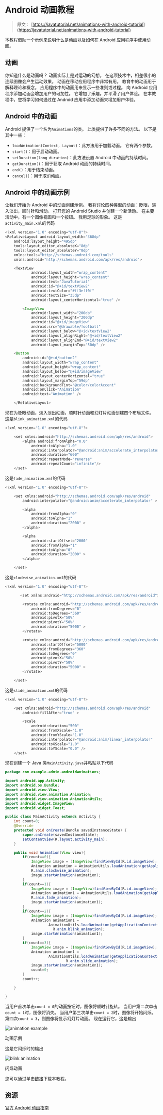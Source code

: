# Android 动画教程

> 原文： [https://javatutorial.net/animations-with-android-tutorial](https://javatutorial.net/animations-with-android-tutorial)

本教程借助一个示例来说明什么是动画以及如何在 Android 应用程序中使用动画。

## 动画

你知道什么是动画吗？ 动画实际上是对运动的幻想。 在这项技术中，相差很小的连续图像会产生运动效果。 动画在移动应用程序中非常有用。 教育中的动画用于解释理论和概念。 应用程序中的动画用来显示一些准则或过程。 向 Android 应用程序添加动画会增加用户的可加性。 它增加了乐趣，并平滑了用户体验。 在本教程中，您将学习如何通过在 Android 应用中添加动画来增加用户体验。

## Android 中的动画

Android 提供了一个名为`Animations`的类。 此类提供了许多不同的方法。 以下是其中一些：

*   `loadAnimation(Context, Layout)`：此方法用于加载动画。 它有两个参数。
*   `start()`：用于启动动画。
*   `setDuration(long duration)`：此方法设置 Android 中动画的持续时间。
*   `getDuration()`：用于获取 Android 动画的持续时间。
*   `end()`：用于结束动画。
*   `cancel()`：用于取消动画。

## Android 中的动画示例

让我们开始为 Android 中的动画创建示例。 我将讨论四种类型的动画：眨眼，淡入淡出，顺时针和滑动。 打开您的 Android Studio 并创建一个新活动。 在主要活动中，有一个图像视图和一个按钮。 我用足球的形象。 这是`activity_main.xml`的代码

```java
<?xml version="1.0" encoding="utf-8"?>
<RelativeLayout android:layout_width="368dp"
    android:layout_height="495dp"
    tools:layout_editor_absoluteX="8dp"
    tools:layout_editor_absoluteY="8dp"
    xmlns:tools="http://schemas.android.com/tools"
    xmlns:android="http://schemas.android.com/apk/res/android">

    <TextView
            android:layout_width="wrap_content"
            android:layout_height="wrap_content"
            android:text="JavaTutorial"
            android:id="@+id/textView2"
            android:textColor="#ff3eff0f"
            android:textSize="35dp"
            android:layout_centerHorizontal="true" />

        <ImageView
            android:layout_width="200dp"
            android:layout_height="200dp"
            android:id="@+id/imageView"
            android:src="@drawable/football"
            android:layout_below="@+id/textView2"
            android:layout_alignRight="@+id/textView2"
            android:layout_alignEnd="@+id/textView2"
            android:layout_marginTop="50dp" />

    <Button
        android:id="@+id/button2"
        android:layout_width="wrap_content"
        android:layout_height="wrap_content"
        android:layout_below="@+id/imageView"
        android:layout_centerHorizontal="true"
        android:layout_marginTop="59dp"
        android:backgroundTint="@color/colorAccent"
        android:onClick="Animation"
        android:text="Animation" />

    </RelativeLayout>

```

现在为眨眼动画，淡入淡出动画，顺时针动画和幻灯片动画创建四个布局文件。 这是`blink_animation.xml`的代码

```java
<?xml version="1.0" encoding="utf-8"?>

    <set xmlns:android="http://schemas.android.com/apk/res/android">
        <alpha android:fromAlpha="0.0"
            android:toAlpha="1.0"
            android:interpolator="@android:anim/accelerate_interpolator"
            android:duration="600"
            android:repeatMode="reverse"
            android:repeatCount="infinite"/>
    </set>

```

这是`fade_animation.xml`的代码

```java
<?xml version="1.0" encoding="utf-8"?>

    <set xmlns:android="http://schemas.android.com/apk/res/android"
        android:interpolator="@android:anim/accelerate_interpolator" >

        <alpha
            android:fromAlpha="0"
            android:toAlpha="1"
            android:duration="2000" >
        </alpha>

        <alpha
            android:startOffset="2000"
            android:fromAlpha="1"
            android:toAlpha="0"
            android:duration="2000" >
        </alpha>

    </set>

```

这是`clockwise_animation.xml`的代码

```java
<?xml version="1.0" encoding="utf-8"?>

       <set xmlns:android="http://schemas.android.com/apk/res/android">

        <rotate xmlns:android="http://schemas.android.com/apk/res/android"
            android:fromDegrees="0"
            android:toDegrees="360"
            android:pivotX="50%"
            android:pivotY="50%"
            android:duration="5000" >
        </rotate>

        <rotate xmlns:android="http://schemas.android.com/apk/res/android"
            android:startOffset="5000"
            android:fromDegrees="360"
            android:toDegrees="0"
            android:pivotX="50%"
            android:pivotY="50%"
            android:duration="5000" >
        </rotate>

    </set>

```

这是`slide_animation.xml`的代码

```java
<?xml version="1.0" encoding="utf-8"?>

    <set xmlns:android="http://schemas.android.com/apk/res/android"
        android:fillAfter="true" >

        <scale
            android:duration="500"
            android:fromXScale="1.0"
            android:fromYScale="1.0"
            android:interpolator="@android:anim/linear_interpolator"
            android:toXScale="1.0"
            android:toYScale="0.0" />
    </set>

```

现在创建一个 Java 类`MainActivity.java`并粘贴以下代码

```java
package com.example.admin.androidanimations;

import android.app.Activity;
import android.os.Bundle;
import android.view.View;
import android.view.animation.Animation;
import android.view.animation.AnimationUtils;
import android.widget.ImageView;
import android.widget.Toast;

public class MainActivity extends Activity {
    int count=0;
    @Override
    protected void onCreate(Bundle savedInstanceState) {
        super.onCreate(savedInstanceState);
        setContentView(R.layout.activity_main);
    }

    public void Animation(View view){
        if(count==0){
            ImageView image = (ImageView)findViewById(R.id.imageView);
            Animation animation = AnimationUtils.loadAnimation(getApplicationContext(),
            R.anim.clockwise_animation);
            image.startAnimation(animation);
        }
        if(count==1){
            ImageView image = (ImageView)findViewById(R.id.imageView);
            Animation animation1 = AnimationUtils.loadAnimation(getApplicationContext(),
            R.anim.fade_animation);
            image.startAnimation(animation1);
        }
        if(count==2){
            ImageView image = (ImageView)findViewById(R.id.imageView);
            Animation animation1 =
                    AnimationUtils.loadAnimation(getApplicationContext(),
                      R.anim.blink_animation);
            image.startAnimation(animation1);
        }
        if(count==3){
            ImageView image = (ImageView)findViewById(R.id.imageView);
            Animation animation1 =
                    AnimationUtils.loadAnimation(getApplicationContext(),
                            R.anim.slide_animation);
            image.startAnimation(animation1);
            count=0;
        }
        count++;

    }

}
```

当用户首次单击`count = 0`的动画按钮时，图像将顺时针旋转。 当用户第二次单击`count = 1`时，图像将消失。 当用户第三次单击`count = 2`时，图像将开始闪烁。 第四次`count = 3`，则图像将显示幻灯片动画。 现在运行它，这是输出

![animation example](img/4b4be44ad8aa91bda07ebea6157952eb.jpg)

动画示例

这是它闪烁时的输出

![blink animation](img/38559d864336f4b85095a33b211bb1fd.jpg)

闪烁动画

您可以通过单击[链接](https://github.com/JavaTutorialNetwork/Tutorials/blob/master/AndroidAnimations.rar)下载本教程。

## 资源

[官方 Android 动画指南](https://developer.android.com/training/animation/index.html)